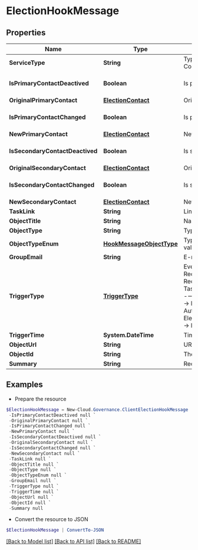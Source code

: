 # ElectionHookMessage
## Properties

Name | Type | Description | Notes
------------ | ------------- | ------------- | -------------
**ServiceType** | **String** | Type enum of election, available values: Group Deactivated Contact Election, Site Collection Deactivated Contact Election             , Elect Contact, Specify contact | [optional] 
**IsPrimaryContactDeactived** | **Boolean** | Is primary contact deactived | [optional] [default to $false]
**OriginalPrimaryContact** | [**ElectionContact**](ElectionContact.md) | Original primary contact | [optional] 
**IsPrimaryContactChanged** | **Boolean** | Is primary contact changed | [optional] [default to $false]
**NewPrimaryContact** | [**ElectionContact**](ElectionContact.md) | New primary contact | [optional] 
**IsSecondaryContactDeactived** | **Boolean** | Is secondary contact deactived | [optional] [default to $false]
**OriginalSecondaryContact** | [**ElectionContact**](ElectionContact.md) | Original secondary contact | [optional] 
**IsSecondaryContactChanged** | **Boolean** | Is secondary contact changed | [optional] [default to $false]
**NewSecondaryContact** | [**ElectionContact**](ElectionContact.md) | New secondary contact | [optional] 
**TaskLink** | **String** | Link of task | [optional] 
**ObjectTitle** | **String** | Name of the workspace | [optional] 
**ObjectType** | **String** | Type of the workspace | [optional] 
**ObjectTypeEnum** | [**HookMessageObjectType**](HookMessageObjectType.md) | Type enum of the workspace, availabe values:SiteCollection,Group,Team,GuestUser,Yammer | [optional] 
**GroupEmail** | **String** | E-mail address of the workspace | [optional] 
**TriggerType** | [**TriggerType**](TriggerType.md) | Event type that being triggered, available values and corresponding messages:                          RequestSubmitted,RequestCompleted,RequestCancelled ----&gt; RequestHookMessage             TaskCreated,TaskApproved,TaskRejected,ErrorTaskCreated,TaskRetried,TaskSkipped ----&gt; TaskHookMessage             RenewalSuccess RenewalException,RenewalOverdue ----&gt; RenewalTaskHookMessage             FullyAutoImportSuccess,ConfirmDetailSuccess ----&gt; AutoImportProcessHookMessage             ElectionCompleted,ElectionOverdue ---&gt; ElectionHookMessage             LifecycleInactiveTaskCreated,LifecycleLeaseTaskCreated ----&gt; ElectionOverdue | [optional] 
**TriggerTime** | **System.DateTime** | Time that the webhook is triggered | [optional] 
**ObjectUrl** | **String** | URL of the workspace | [optional] 
**ObjectId** | **String** | The unique ID of the workspace | [optional] 
**Summary** | **String** | Request or task summary | [optional] 

## Examples

- Prepare the resource
```powershell
$ElectionHookMessage = New-Cloud.Governance.ClientElectionHookMessage  -ServiceType null `
 -IsPrimaryContactDeactived null `
 -OriginalPrimaryContact null `
 -IsPrimaryContactChanged null `
 -NewPrimaryContact null `
 -IsSecondaryContactDeactived null `
 -OriginalSecondaryContact null `
 -IsSecondaryContactChanged null `
 -NewSecondaryContact null `
 -TaskLink null `
 -ObjectTitle null `
 -ObjectType null `
 -ObjectTypeEnum null `
 -GroupEmail null `
 -TriggerType null `
 -TriggerTime null `
 -ObjectUrl null `
 -ObjectId null `
 -Summary null
```

- Convert the resource to JSON
```powershell
$ElectionHookMessage | ConvertTo-JSON
```

[[Back to Model list]](../README.md#documentation-for-models) [[Back to API list]](../README.md#documentation-for-api-endpoints) [[Back to README]](../README.md)

